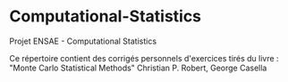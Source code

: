 # Computational-Statistics
Projet ENSAE - Computational Statistics

Ce répertoire contient des corrigés personnels d'exercices tirés du livre : 
"Monte Carlo Statistical Methods" Christian P. Robert, George Casella
